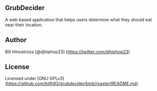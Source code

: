 ## GrubDecider
A web based application that helps users determine what they should eat near their location.

## Author
Bill Hinostroza [@djhiphop23] (https://twitter.com/djhiphop23)

## License
Licensed under [GNU GPLv3] (https://github.com/billh93/grubdecider/blob/master/README.md).
